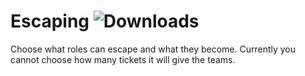 # Escaping ![Downloads](https://img.shields.io/github/downloads/Misfiy/CandyUtilities/total)
Choose what roles can escape and what they become. Currently you cannot choose how many tickets it will give the teams.
